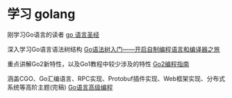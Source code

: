 # 学习 golang

刚学习Go语言的读者
[go 语言圣经](https://books.studygolang.com/gopl-zh/)


深入学习Go语言语法树结构
[Go语法树入门——开启自制编程语言和编译器之旅](https://github.com/chai2010/go-ast-book)

重点讲解Go2新特性，以及Go1教程中较少涉及的特性
[Go2编程指南](https://github.com/chai2010/go2-book)

涵盖CGO、Go汇编语言、RPC实现、Protobuf插件实现、Web框架实现、分布式系统等高阶主题(完稿)
[Go语言高级编程](https://chai2010.cn/advanced-go-programming-book/)